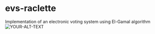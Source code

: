 # evs-raclette
Implementation of an electronic voting system using El-Gamal algorithm
<picture>
 <source media="(prefers-color-scheme: dark)" srcset="https://media2.giphy.com/media/PDoMBvHQcdjUPXYcKk/giphy.gif?cid=6c09b952ata5itamzv6m108tudwo5xlkakhptqfoq60lyett&ep=v1_gifs_search&rid=giphy.gif&ct=g">
 <source media="(prefers-color-scheme: light)" srcset="https://media2.giphy.com/media/PDoMBvHQcdjUPXYcKk/giphy.gif?cid=6c09b952ata5itamzv6m108tudwo5xlkakhptqfoq60lyett&ep=v1_gifs_search&rid=giphy.gif&ct=g">
 <img alt="YOUR-ALT-TEXT" src="YOUR-DEFAULT-IMAGE">
</picture>
